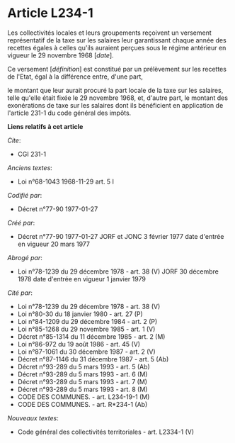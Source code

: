 # Article L234-1

Les collectivités locales et leurs groupements reçoivent un versement représentatif de la taxe sur les salaires leur
garantissant chaque année des recettes égales à celles qu'ils auraient perçues sous le régime antérieur en vigueur le 29
novembre 1968 [*date*].

Ce versement [*définition*] est constitué par un prélèvement sur les recettes de l'Etat, égal à la différence entre, d'une
part,

le montant que leur aurait procuré la part locale de la taxe sur les salaires, telle qu'elle était fixée le 29 novembre 1968,
et, d'autre part, le montant des exonérations de taxe sur les salaires dont ils bénéficient en application de l'article 231-1
du code général des impôts.

**Liens relatifs à cet article**

_Cite_:

  - CGI 231-1

_Anciens textes_:

  - Loi n°68-1043 1968-11-29 art. 5 I

_Codifié par_:

  - Décret n°77-90 1977-01-27

_Créé par_:

  - Décret n°77-90 1977-01-27 JORF et JONC 3 février 1977 date d'entrée en vigueur 20 mars 1977

_Abrogé par_:

  - Loi n°78-1239 du 29 décembre 1978 - art. 38 (V) JORF 30 décembre 1978 date d'entrée en vigueur 1 janvier 1979

_Cité par_:

  - Loi n°78-1239 du 29 décembre 1978 - art. 38 (V)
  - Loi n°80-30 du 18 janvier 1980 - art. 27 (P)
  - Loi n°84-1209 du 29 décembre 1984 - art. 2 (P)
  - Loi n°85-1268 du 29 novembre 1985 - art. 1 (V)
  - Décret n°85-1314 du 11 décembre 1985 - art. 2 (M)
  - Loi n°86-972 du 19 août 1986 - art. 45 (V)
  - Loi n°87-1061 du 30 décembre 1987 - art. 2 (V)
  - Décret n°87-1146 du 31 décembre 1987 - art. 5 (Ab)
  - Décret n°93-289 du 5 mars 1993 - art. 5 (Ab)
  - Décret n°93-289 du 5 mars 1993 - art. 6 (M)
  - Décret n°93-289 du 5 mars 1993 - art. 7 (M)
  - Décret n°93-289 du 5 mars 1993 - art. 8 (M)
  - CODE DES COMMUNES. - art. L234-19-1 (M)
  - CODE DES COMMUNES. - art. R*234-1 (Ab)

_Nouveaux textes_:

  - Code général des collectivités territoriales - art. L2334-1 (V)
